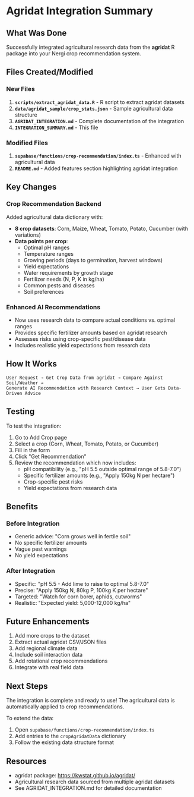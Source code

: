 # Agridat Integration Summary

## What Was Done

Successfully integrated agricultural research data from the **agridat** R package into your Nergi crop recommendation system.

## Files Created/Modified

### New Files
1. **`scripts/extract_agridat_data.R`** - R script to extract agridat datasets
2. **`data/agridat_sample/crop_stats.json`** - Sample agricultural data structure
3. **`AGRIDAT_INTEGRATION.md`** - Complete documentation of the integration
4. **`INTEGRATION_SUMMARY.md`** - This file

### Modified Files
1. **`supabase/functions/crop-recommendation/index.ts`** - Enhanced with agricultural data
2. **`README.md`** - Added features section highlighting agridat integration

## Key Changes

### Crop Recommendation Backend
Added agricultural data dictionary with:
- **8 crop datasets**: Corn, Maize, Wheat, Tomato, Potato, Cucumber (with variations)
- **Data points per crop**: 
  - Optimal pH ranges
  - Temperature ranges
  - Growing periods (days to germination, harvest windows)
  - Yield expectations
  - Water requirements by growth stage
  - Fertilizer needs (N, P, K in kg/ha)
  - Common pests and diseases
  - Soil preferences

### Enhanced AI Recommendations
- Now uses research data to compare actual conditions vs. optimal ranges
- Provides specific fertilizer amounts based on agridat research
- Assesses risks using crop-specific pest/disease data
- Includes realistic yield expectations from research data

## How It Works

```
User Request → Get Crop Data from agridat → Compare Against Soil/Weather → 
Generate AI Recommendation with Research Context → User Gets Data-Driven Advice
```

## Testing

To test the integration:
1. Go to Add Crop page
2. Select a crop (Corn, Wheat, Tomato, Potato, or Cucumber)
3. Fill in the form
4. Click "Get Recommendation"
5. Review the recommendation which now includes:
   - pH compatibility (e.g., "pH 5.5 outside optimal range of 5.8-7.0")
   - Specific fertilizer amounts (e.g., "Apply 150kg N per hectare")
   - Crop-specific pest risks
   - Yield expectations from research data

## Benefits

### Before Integration
- Generic advice: "Corn grows well in fertile soil"
- No specific fertilizer amounts
- Vague pest warnings
- No yield expectations

### After Integration
- Specific: "pH 5.5 - Add lime to raise to optimal 5.8-7.0"
- Precise: "Apply 150kg N, 80kg P, 100kg K per hectare"
- Targeted: "Watch for corn borer, aphids, cutworms"
- Realistic: "Expected yield: 5,000-12,000 kg/ha"

## Future Enhancements

1. Add more crops to the dataset
2. Extract actual agridat CSV/JSON files
3. Add regional climate data
4. Include soil interaction data
5. Add rotational crop recommendations
6. Integrate with real field data

## Next Steps

The integration is complete and ready to use! The agricultural data is automatically applied to crop recommendations.

To extend the data:
1. Open `supabase/functions/crop-recommendation/index.ts`
2. Add entries to the `cropAgridatData` dictionary
3. Follow the existing data structure format

## Resources

- agridat package: https://kwstat.github.io/agridat/
- Agricultural research data sourced from multiple agridat datasets
- See AGRIDAT_INTEGRATION.md for detailed documentation

